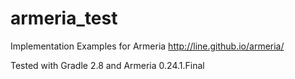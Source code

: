 # armeria_test
Implementation Examples for Armeria http://line.github.io/armeria/

Tested with Gradle 2.8 and Armeria 0.24.1.Final
